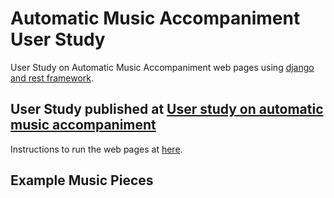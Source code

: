 # Automatic Music Accompaniment User Study

User Study on Automatic Music Accompaniment web pages using [django and rest framework](https://www.django-rest-framework.org).

## User Study published at [User study on automatic music accompaniment](http://178.62.8.184:9000)

Instructions to run the web pages at [here](https://github.com/cheriell/music-accompaniment-user-study/blob/master/README_instructions.md).

## Example Music Pieces

